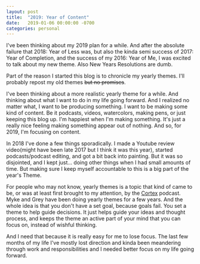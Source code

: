 ```yaml
---
layout: post
title:  "2019: Year of Content"
date:   2019-01-06 00:00:00 -0700
categories: personal
---
```


I've been thinking about my 2019 plan for a while. And after the absolute failure that 2018: Year of Less was, but also the kinda semi success of 2017: Year of Completion, and the success of my 2016: Year of Me, I was excited to talk about my new theme. Also New Years Resolutions are dumb.

Part of the reason I started this blog is to chronicle my yearly themes. I'll probably repost my old themes ~~but no promises~~.

I've been thinking about a more realistic yearly theme for a while. And thinking about what I want to do in my life going forward. And I realized no matter what, I want to be producing something. I want to be making some kind of content. Be it podcasts, videos, watercolors, making pens, or just keeping this blog up. I'm happiest when I'm making something. It's just a really nice feeling making something appear out of nothing. And so, for 2019, I'm focusing on content.

In 2018 I've done a few things sporadically. I made a Youtube review video(might have been late 2017 but I think it was this year), started podcasts/podcast editing, and got a bit back into painting. But it was so disjointed, and I kept just... doing other things when I had small amounts of time. But making sure I keep myself accountable to this is a big part of the year's Theme.

For people who may not know, yearly themes is a topic that kind of came to be, or was at least first brought to my attention, by the [Cortex](https://www.relay.fm/cortex/79) podcast. Myke and Grey have been doing yearly themes for a few years. And the whole idea is that you don't have a set goal, because goals fail. You set a theme to help guide decisions. It just helps guide your ideas and thought process, and keeps the theme an active part of your mind that you can focus on, instead of wishful thinking.

And I need that because it is really easy for me to lose focus. The last few months of my life I've mostly lost direction and kinda been meandering through work and responsibilities and I needed better focus on my life going forward.
